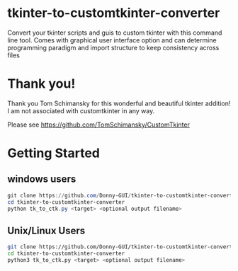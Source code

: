 # tkinter-to-customtkinter-converter
Convert your tkinter scripts and guis to custom tkinter with this command line tool. Comes with graphical user interface option  and can determine programming paradigm and import  structure to keep consistency across files

# Thank you!

Thank you Tom Schimansky for this wonderful and beautiful tkinter addition!
I am not associated with customtkinter in any way.

Please see https://github.com/TomSchimansky/CustomTkinter


# Getting Started

## windows users

```Powershell
git clone https://github.com/Donny-GUI/tkinter-to-customtkinter-converter.git
cd tkinter-to-customtkinter-converter
python tk_to_ctk.py <target> <optional output filename>
```

## Unix/Linux Users


```Bash
git clone https://github.com/Donny-GUI/tkinter-to-customtkinter-converter.git
cd tkinter-to-customtkinter-converter
python3 tk_to_ctk.py <target> <optional output filename>
```
